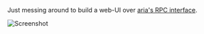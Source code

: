 Just messing around to build a web-UI over [aria's RPC interface](http://aria2.sourceforge.net/manual/en/html/aria2c.html).

![Screenshot](https://jds.objects.dreamhost.com/aria.png)
